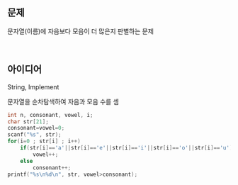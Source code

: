## 문제
문자열(이름)에 자음보다 모음이 더 많은지 판별하는 문제

<br/>

## 아이디어
String, Implement

문자열을 순차탐색하여 자음과 모음 수를 셈
```c
int n, consonant, vowel, i;
char str[21];
consonant=vowel=0;
scanf("%s", str);
for(i=0 ; str[i] ; i++)
	if(str[i]=='a'||str[i]=='e'||str[i]=='i'||str[i]=='o'||str[i]=='u')
		vowel++;
	else
		consonant++;
printf("%s\n%d\n", str, vowel>consonant);
```